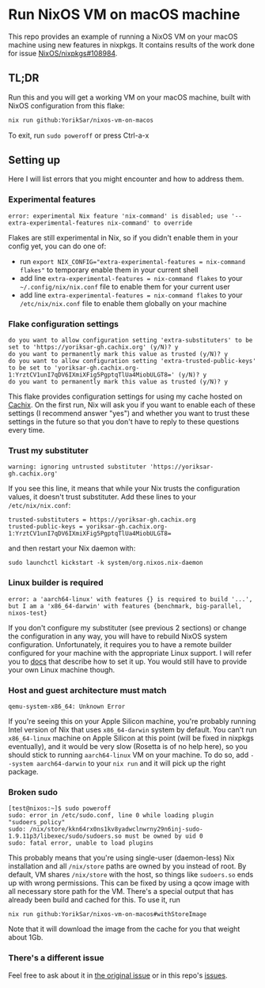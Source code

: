 # Run NixOS VM on macOS machine

This repo provides an example of running a NixOS VM on your macOS machine using
new features in nixpkgs. It contains results of the work done for issue
[NixOS/nixpkgs#108984](https://github.com/NixOS/nixpkgs/issues/108984).

## TL;DR

Run this and you will get a working VM on your macOS machine, built with NixOS
configuration from this flake:

```bash
nix run github:YorikSar/nixos-vm-on-macos
```

To exit, run `sudo poweroff` or press Ctrl-a-x

## Setting up

Here I will list errors that you might encounter and how to address them.

### Experimental features

```
error: experimental Nix feature 'nix-command' is disabled; use '--extra-experimental-features nix-command' to override
```

Flakes are still experimental in Nix, so if you didn't enable them in your
config yet, you can do one of:

* run `export NIX_CONFIG="extra-experimental-features = nix-command flakes"` to
  temporary enable them in your current shell
* add line `extra-experimental-features = nix-command flakes` to your
  `~/.config/nix/nix.conf` file to enable them for your current user
* add line `extra-experimental-features = nix-command flakes` to your
  `/etc/nix/nix.conf` file to enable them globally on your machine

### Flake configuration settings

```
do you want to allow configuration setting 'extra-substituters' to be set to 'https://yoriksar-gh.cachix.org' (y/N)? y
do you want to permanently mark this value as trusted (y/N)? y
do you want to allow configuration setting 'extra-trusted-public-keys' to be set to 'yoriksar-gh.cachix.org-1:YrztCV1unI7qDV6IXmiXFig5PgptqTlUa4MiobULGT8=' (y/N)? y
do you want to permanently mark this value as trusted (y/N)? y
```

This flake provides configuration settings for using my cache hosted on
[Cachix](https://cachix.org). On the first run, Nix will ask you if you want to
enable each of these settings (I recommend answer "yes") and whether you want
to trust these settings in the future so that you don't have to reply to these
questions every time.

### Trust my substituter

```
warning: ignoring untrusted substituter 'https://yoriksar-gh.cachix.org'
```

If you see this line, it means that while your Nix trusts the configuration
values, it doesn't trust substituter. Add these lines to your
`/etc/nix/nix.conf`:

```
trusted-substituters = https://yoriksar-gh.cachix.org
trusted-public-keys = yoriksar-gh.cachix.org-1:YrztCV1unI7qDV6IXmiXFig5PgptqTlUa4MiobULGT8=
```

and then restart your Nix daemon with:

```
sudo launchctl kickstart -k system/org.nixos.nix-daemon
```

### Linux builder is required

```
error: a 'aarch64-linux' with features {} is required to build '...', but I am a 'x86_64-darwin' with features {benchmark, big-parallel, nixos-test}
```

If you don't configure my substituter (see previous 2 sections) or change
the configuration in any way, you will have to rebuild NixOS system
configuration. Unfortunately, it requires you to have a remote builder
configured for your machine with the appropriate Linux support. I will refer
you to [docs](https://nixos.org/manual/nix/stable/advanced-topics/distributed-builds.html)
that describe how to set it up. You would still have to provide your own Linux
machine though.

### Host and guest architecture must match

```
qemu-system-x86_64: Unknown Error
```

If you're seeing this on your Apple Silicon machine, you're probably running
Intel version of Nix that uses `x86_64-darwin` system by default. You can't run
`x86_64-linux` machine on Apple Silicon at this point (will be fixed in nixpkgs
eventually), and it would be very slow (Rosetta is of no help here), so you
should stick to running `aarch64-linux` VM on your machine. To do so, add
`--system aarch64-darwin` to your `nix run` and it will pick up the right
package.

### Broken sudo

```
[test@nixos:~]$ sudo poweroff
sudo: error in /etc/sudo.conf, line 0 while loading plugin "sudoers_policy"
sudo: /nix/store/kkn64rx0ns1kv8yadwclnwrny29n6inj-sudo-1.9.11p3/libexec/sudo/sudoers.so must be owned by uid 0
sudo: fatal error, unable to load plugins
```

This probably means that you're using single-user (daemon-less) Nix
installation and all `/nix/store` paths are owned by you instead of root. By
default, VM shares `/nix/store` with the host, so things like `sudoers.so` ends
up with wrong permissions. This can be fixed by using a qcow image with all
necessary store path for the VM. There's a special output that has already been
build and cached for this. To use it, run

```
nix run github:YorikSar/nixos-vm-on-macos#withStoreImage
```

Note that it will download the image from the cache for you that weight about
1Gb.

### There's a different issue

Feel free to ask about it in 
[the original issue](https://github.com/NixOS/nixpkgs/issues/108984) or in this
repo's [issues](https://github.com/YorikSar/nixos-vm-on-macos/issues).
